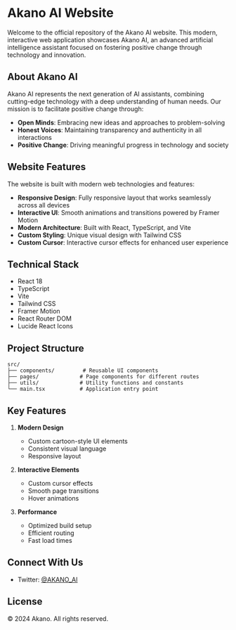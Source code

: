 # Akano AI Website

Welcome to the official repository of the Akano AI website. This modern, interactive web application showcases Akano AI, an advanced artificial intelligence assistant focused on fostering positive change through technology and innovation.

## About Akano AI

Akano AI represents the next generation of AI assistants, combining cutting-edge technology with a deep understanding of human needs. Our mission is to facilitate positive change through:

- **Open Minds**: Embracing new ideas and approaches to problem-solving
- **Honest Voices**: Maintaining transparency and authenticity in all interactions
- **Positive Change**: Driving meaningful progress in technology and society

## Website Features

The website is built with modern web technologies and features:

- **Responsive Design**: Fully responsive layout that works seamlessly across all devices
- **Interactive UI**: Smooth animations and transitions powered by Framer Motion
- **Modern Architecture**: Built with React, TypeScript, and Vite
- **Custom Styling**: Unique visual design with Tailwind CSS
- **Custom Cursor**: Interactive cursor effects for enhanced user experience

## Technical Stack

- React 18
- TypeScript
- Vite
- Tailwind CSS
- Framer Motion
- React Router DOM
- Lucide React Icons

## Project Structure

```
src/
├── components/         # Reusable UI components
├── pages/             # Page components for different routes
├── utils/             # Utility functions and constants
└── main.tsx           # Application entry point
```

## Key Features

1. **Modern Design**
   - Custom cartoon-style UI elements
   - Consistent visual language
   - Responsive layout

2. **Interactive Elements**
   - Custom cursor effects
   - Smooth page transitions
   - Hover animations

3. **Performance**
   - Optimized build setup
   - Efficient routing
   - Fast load times

## Connect With Us

- Twitter: [@AKANO_AI](https://x.com/AKANO_AI)

## License

© 2024 Akano. All rights reserved.